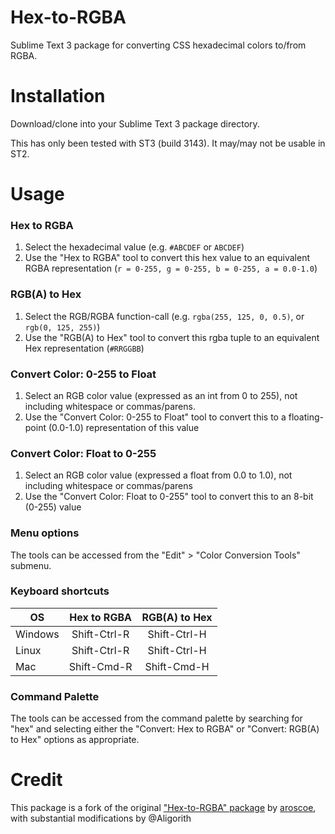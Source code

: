 Hex-to-RGBA
===========

Sublime Text 3 package for converting CSS hexadecimal colors to/from RGBA.

Installation
============

Download/clone into your Sublime Text 3 package directory.

This has only been tested with ST3 (build 3143). It may/may not be usable in ST2.


Usage
=====

###  Hex to RGBA
1. Select the hexadecimal value (e.g. `#ABCDEF` or `ABCDEF`)
2. Use the "Hex to RGBA" tool to convert this hex value to an equivalent RGBA representation 
  (`r = 0-255, g = 0-255, b = 0-255, a = 0.0-1.0`)

### RGB(A) to Hex
1. Select the RGB/RGBA function-call (e.g. `rgba(255, 125, 0, 0.5)`, or `rgb(0, 125, 255)`)
2. Use the "RGB(A) to Hex" tool to convert this rgba tuple to an equivalent Hex representation (`#RRGGBB`)

### Convert Color: 0-255 to Float
1. Select an RGB color value (expressed as an int from 0 to 255), not including whitespace or commas/parens.
2. Use the "Convert Color: 0-255 to Float" tool to convert this to a floating-point (0.0-1.0) representation of this value

### Convert Color: Float to 0-255
1. Select an RGB color value (expressed a float from 0.0 to 1.0), not including whitespace or commas/parens
2. Use the "Convert Color: Float to 0-255" tool to convert this to an 8-bit (0-255) value


### Menu options
The tools can be accessed from the "Edit" > "Color Conversion Tools" submenu.


### Keyboard shortcuts

 OS     | Hex to RGBA  | RGB(A) to Hex
------- | :----------: | :------------:
Windows | Shift-Ctrl-R | Shift-Ctrl-H
Linux   | Shift-Ctrl-R | Shift-Ctrl-H
Mac     | Shift-Cmd-R  | Shift-Cmd-H

### Command Palette

The tools can be accessed from the command palette by searching for "hex" and selecting
either the "Convert: Hex to RGBA" or "Convert: RGB(A) to Hex" options as appropriate.


Credit
======

This package is a fork of the original ["Hex-to-RGBA" package][4] by [aroscoe][5],
with substantial modifications by @Aligorith

[1]: http://wbond.net/sublime_packages/package_control
[2]: https://github.com/atadams/Hex-to-HSL-Color/
[3]: https://github.com/atadams/
[4]: https://github.com/aroscoe/Hex-to-RGBA
[5]: https://github.com/aroscoe

